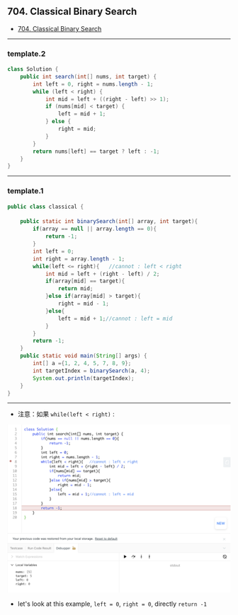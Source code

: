 ## 704. Classical Binary Search

- [704. Classical Binary Search](https://novemberfall.github.io/LeetCode-NoteBook/#/Array/classicalBinarySearch)
---
### template.2

```java
class Solution {
    public int search(int[] nums, int target) {
        int left = 0, right = nums.length - 1;
        while (left < right) {
            int mid = left + ((right - left) >> 1);
            if (nums[mid] < target) {
                left = mid + 1;
            } else {
                right = mid;
            }
        }
        return nums[left] == target ? left : -1;
    }
}
```


---
### template.1


```java
public class classical {
    
    public static int binarySearch(int[] array, int target){
        if(array == null || array.length == 0){
            return -1;
        }
        int left = 0;
        int right = array.length - 1;
        while(left <= right){   //cannot : left < right
            int mid = left + (right - left) / 2;
            if(array[mid] == target){
                return mid;
            }else if(array[mid] > target){
                right = mid - 1;
            }else{
                left = mid + 1;//cannot : left = mid
            }
        }
        return -1;
    }
    public static void main(String[] args) {
        int[] a ={1, 2, 4, 5, 7, 8, 9};
        int targetIndex = binarySearch(a, 4);
        System.out.println(targetIndex);
    }
}
```

---

- 注意：如果 `while(left < right)` :

![](img/2023-04-08-11-59-07.png)

- let's look at this example, `left = 0`, `right = 0`, directly `return -1`

